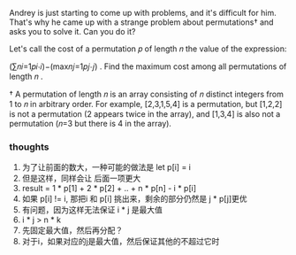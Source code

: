 Andrey is just starting to come up with problems, and it's difficult for him. That's why he came up with a strange
problem about permutations†
and asks you to solve it. Can you do it?

Let's call the cost of a permutation 𝑝
of length 𝑛
the value of the expression:

(∑𝑛𝑖=1𝑝𝑖⋅𝑖)−(max𝑛𝑗=1𝑝𝑗⋅𝑗)
.
Find the maximum cost among all permutations of length 𝑛
.

†
A permutation of length 𝑛
is an array consisting of 𝑛
distinct integers from 1
to 𝑛
in arbitrary order. For example, [2,3,1,5,4]
is a permutation, but [1,2,2]
is not a permutation (2
appears twice in the array), and [1,3,4]
is also not a permutation (𝑛=3
but there is 4
in the array).

### thoughts

1. 为了让前面的数大，一种可能的做法是 let p[i] = i
2. 但是这样，同样会让 后面一项更大
3. result = 1 * p[1] + 2 * p[2] + .. + n * p[n] - i * p[i]
4. 如果 p[i] != i, 那把i 和 p[i] 挑出来，剩余的部分仍然是 j * p[j]更优
5. 有问题，因为这样无法保证 i * j 是最大值
6. i * j > n * k
7. 先固定最大值，然后再分配？
8. 对于i，如果对应的j是最大值，然后保证其他的不超过它时